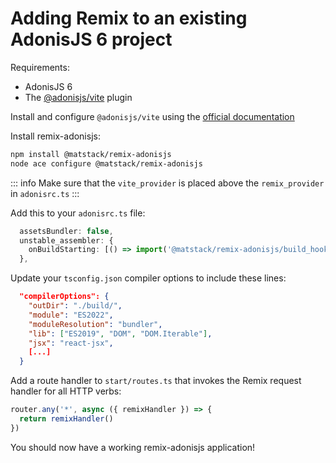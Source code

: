 # Adding Remix to an existing AdonisJS 6 project

Requirements:
- AdonisJS 6
- The [@adonisjs/vite](https://github.com/adonisjs/vite) plugin

Install and configure `@adonisjs/vite` using the [official documentation](https://docs.adonisjs.com/guides/experimental-vite#installation)

Install remix-adonisjs:
``` bash
npm install @matstack/remix-adonisjs
node ace configure @matstack/remix-adonisjs
```

::: info
Make sure that the `vite_provider` is placed above the `remix_provider` in `adonisrc.ts`
:::

Add this to your `adonisrc.ts` file:
``` typescript
  assetsBundler: false,
  unstable_assembler: {
    onBuildStarting: [() => import('@matstack/remix-adonisjs/build_hook')],
  },
```

Update your `tsconfig.json` compiler options to include these lines:
``` json
  "compilerOptions": {
    "outDir": "./build/",
    "module": "ES2022",
    "moduleResolution": "bundler",
    "lib": ["ES2019", "DOM", "DOM.Iterable"],
    "jsx": "react-jsx",
    [...]
  }
```

Add a route handler to `start/routes.ts` that invokes the Remix request handler for all HTTP verbs:
``` typescript
router.any('*', async ({ remixHandler }) => {
  return remixHandler()
})

```

You should now have a working remix-adonisjs application!
